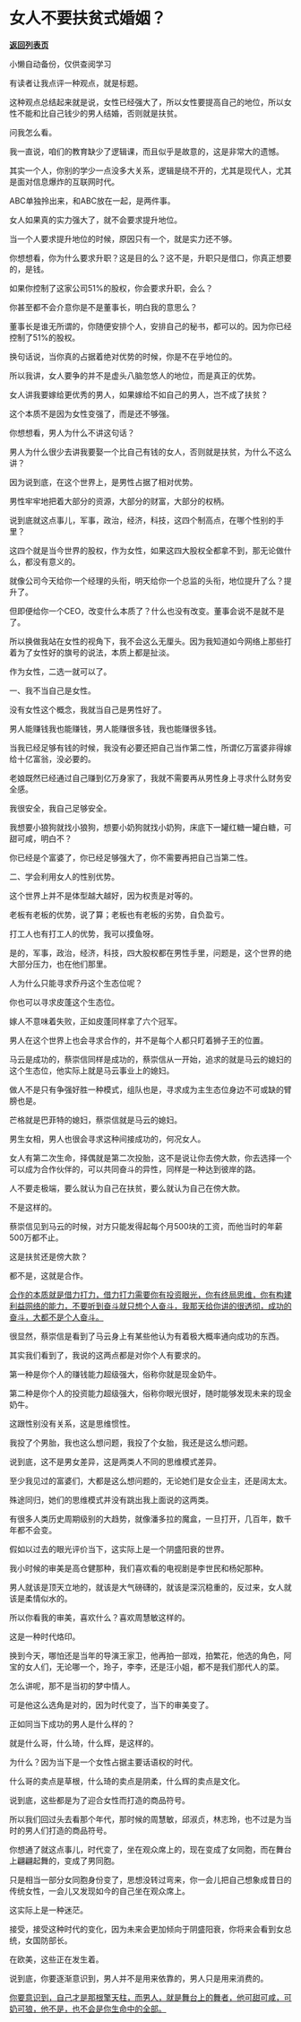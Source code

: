 # 女人不要扶贫式婚姻？

[**返回列表页**](/gzh/记忆承载3)

小懒自动备份，仅供查阅学习

有读者让我点评一种观点，就是标题。

这种观点总结起来就是说，女性已经强大了，所以女性要提高自己的地位，所以女性不能和比自己钱少的男人结婚，否则就是扶贫。

问我怎么看。  

我一直说，咱们的教育缺少了逻辑课，而且似乎是故意的，这是非常大的遗憾。

其实一个人，你别的学少一点没多大关系，逻辑是绕不开的，尤其是现代人，尤其是面对信息爆炸的互联网时代。

ABC单独拎出来，和ABC放在一起，是两件事。

女人如果真的实力强大了，就不会要求提升地位。

当一个人要求提升地位的时候，原因只有一个，就是实力还不够。  

你想想看，你为什么要求升职？这是目的么？这不是，升职只是借口，你真正想要的，是钱。  

如果你控制了这家公司51%的股权，你会要求升职，会么？  

你甚至都不会介意你是不是董事长，明白我的意思么？  

董事长是谁无所谓的，你随便安排个人，安排自己的秘书，都可以的。因为你已经控制了51%的股权。

换句话说，当你真的占据着绝对优势的时候，你是不在乎地位的。  

所以我讲，女人要争的并不是虚头八脑忽悠人的地位，而是真正的优势。  

女人讲我要嫁给更优秀的男人，如果嫁给不如自己的男人，岂不成了扶贫？

这个本质不是因为女性变强了，而是还不够强。  

你想想看，男人为什么不讲这句话？  

男人为什么很少去讲我要娶一个比自己有钱的女人，否则就是扶贫，为什么不这么讲？  

因为说到底，在这个世界上，是男性占据了相对优势。  

男性牢牢地把着大部分的资源，大部分的财富，大部分的权柄。  

说到底就这点事儿，军事，政治，经济，科技，这四个制高点，在哪个性别的手里？

这四个就是当今世界的股权，作为女性，如果这四大股权全都拿不到，那无论做什么，都没有意义的。  

就像公司今天给你一个经理的头衔，明天给你一个总监的头衔，地位提升了么？提升了。  

但即便给你一个CEO，改变什么本质了？什么也没有改变。董事会说不是就不是了。

所以换做我站在女性的视角下，我不会这么无厘头。因为我知道如今网络上那些打着为了女性好的旗号的说法，本质上都是扯淡。  

作为女性，二选一就可以了。  

一、我不当自己是女性。

没有女性这个概念，我就当自己是男性好了。  

男人能赚钱我也能赚钱，男人能赚很多钱，我也能赚很多钱。  

当我已经足够有钱的时候，我没有必要还把自己当作第二性，所谓亿万富婆非得嫁给十亿富翁，没必要的。

老娘既然已经通过自己赚到亿万身家了，我就不需要再从男性身上寻求什么财务安全感。  

我很安全，我自己足够安全。

我想要小狼狗就找小狼狗，想要小奶狗就找小奶狗，床底下一罐红糖一罐白糖，可甜可咸，明白不？  

你已经是个富婆了，你已经足够强大了，你不需要再把自己当第二性。

二、学会利用女人的性别优势。

这个世界上并不是体型越大越好，因为权责是对等的。

老板有老板的优势，说了算；老板也有老板的劣势，自负盈亏。

打工人也有打工人的优势，我可以摸鱼呀。  

是的，军事，政治，经济，科技，四大股权都在男性手里，问题是，这个世界的绝大部分压力，也在他们那里。

人为什么只能寻求乔丹这个生态位呢？

你也可以寻求皮蓬这个生态位。

嫁人不意味着失败，正如皮蓬同样拿了六个冠军。

男人在这个世界上也会寻求合作的，并不是每个人都只盯着狮子王的位置。

马云是成功的，蔡崇信同样是成功的，蔡崇信从一开始，追求的就是马云的媳妇的这个生态位，他实际上就是马云事业上的媳妇。

做人不是只有争强好胜一种模式，组队也是，寻求成为主生态位身边不可或缺的臂膀也是。  

芒格就是巴菲特的媳妇，蔡崇信就是马云的媳妇。

男生女相，男人也很会寻求这种间接成功的，何况女人。

女人有第二次生命，择偶就是第二次投胎，这不是说让你去傍大款，你去选择一个可以成为合作伙伴的，可以共同奋斗的异性，同样是一种达到彼岸的路。

人不要走极端，要么就认为自己在扶贫，要么就认为自己在傍大款。

不是这样的。

蔡崇信见到马云的时候，对方只能发得起每个月500块的工资，而他当时的年薪500万都不止。  

这是扶贫还是傍大款？  

都不是，这就是合作。

[合作的本质就是借力打力，借力打力需要你有投资眼光，你有终局思维，你有构建利益网络的能力，不要听到奋斗就只想个人奋斗，我那天给你讲的很透彻，成功的奋斗，大都不是个人奋斗。  
](http://mp.weixin.qq.com/s?__biz=MzU0MjYwNDU2Mw==&mid=2247513297&idx=1&sn=424306f5c2df8492fba3b06c5f03ccbe&chksm=fb1ad8adcc6d51bb921f7b6e32e27d30a565fda13faadcabc551c778edbec8b8912967cd5240&scene=21#wechat_redirect)

很显然，蔡崇信是看到了马云身上有某些他认为有着极大概率通向成功的东西。

其实我们看到了，我说的这两点都是对你个人有要求的。  

第一种是你个人的赚钱能力超级强大，俗称你就是现金奶牛。

第二种是你个人的投资能力超级强大，俗称你眼光很好，随时能够发现未来的现金奶牛。

这跟性别没有关系，这是思维惯性。  

我投了个男胎，我也这么想问题，我投了个女胎，我还是这么想问题。  

说到底，这不是男女差异，这是两类人不同的思维模式差异。  

至少我见过的富婆们，大都是这么想问题的，无论她们是女企业主，还是阔太太。

殊途同归，她们的思维模式并没有跳出我上面说的这两类。

有很多人类历史周期级别的大趋势，就像潘多拉的魔盒，一旦打开，几百年，数千年都不会变。

假如以过去的眼光评价当下，这实际上是一个阴盛阳衰的世界。

我小时候的审美是高仓健那种，我们喜欢看的电视剧是李世民和杨妃那种。  

男人就该是顶天立地的，就该是大气磅礴的，就该是深沉稳重的，反过来，女人就该是柔情似水的。  

所以你看我的审美，喜欢什么？喜欢周慧敏这样的。

这是一种时代烙印。  

换到今天，哪怕还是当年的导演王家卫，他再拍一部戏，拍繁花，他选的角色，阿宝的女人们，无论哪一个，玲子，李李，还是汪小姐，都不是我们那代人的菜。  

怎么讲呢，那不是当初的梦中情人。  

可是他这么选角是对的，因为时代变了，当下的审美变了。  

正如同当下成功的男人是什么样的？  

就是什么哥，什么琦，什么辉，是这样的。

为什么？因为当下是一个女性占据主要话语权的时代。  

什么哥的卖点是草根，什么琦的卖点是阴柔，什么辉的卖点是文化。

说到底，这些都是为了迎合女性而打造的商品符号。  

所以我们回过头去看那个年代，那时候的周慧敏，邱淑贞，林志玲，也不过是为当时的男人们打造的商品符号。  

你想通了就这点事儿，时代变了，坐在观众席上的，现在变成了女同胞，而在舞台上翩翩起舞的，变成了男同胞。

只是相当一部分女同胞身份变了，思想没转过弯来，你一会儿把自己想象成昔日的传统女性，一会儿又发现如今的自己坐在观众席上。  

这实际上是一种迷茫。  

接受，接受这种时代的变化，因为未来会更加倾向于阴盛阳衰，你将来会看到女总统，女国防部长。  

在欧美，这些正在发生着。  

说到底，你要逐渐意识到，男人并不是用来依靠的，男人只是用来消费的。  

[你要意识到，自己才是那根擎天柱，而男人，就是舞台上的舞者，他可甜可咸，可奶可狼，他不是，也不会是你生命中的全部。](http://mp.weixin.qq.com/s?__biz=MzU0MjYwNDU2Mw==&mid=2247513297&idx=1&sn=424306f5c2df8492fba3b06c5f03ccbe&chksm=fb1ad8adcc6d51bb921f7b6e32e27d30a565fda13faadcabc551c778edbec8b8912967cd5240&scene=21#wechat_redirect)

